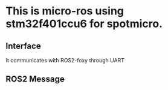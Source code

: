 # This is micro-ros using stm32f401ccu6 for spotmicro.

## Interface

It communicates with ROS2-foxy through UART

## ROS2 Message


